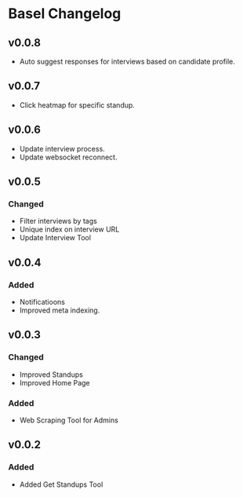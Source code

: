 # Basel Changelog

## v0.0.8

- Auto suggest responses for interviews based on candidate profile.

## v0.0.7
- Click heatmap for specific standup.

## v0.0.6
- Update interview process.
- Update websocket reconnect.

## v0.0.5

### Changed
- Filter interviews by tags
- Unique index on interview URL
- Update Interview Tool

## v0.0.4

### Added

- Notificatioons
- Improved meta indexing.

## v0.0.3

### Changed

- Improved Standups
- Improved Home Page

### Added

- Web Scraping Tool for Admins

## v0.0.2

### Added

- Added Get Standups Tool
